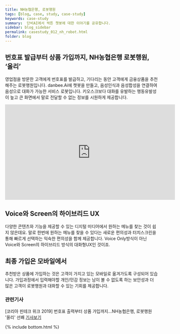 ```yaml
---
title: NH농협은행, 로봇행원
tags: [blog, case, study, case-study]
keywords: case-study
summary:  단비AI에서 싹튼 챗봇에 대한 이야기를 공유합니다.
sidebar: blog_sidebar
permalink: casestudy_012_nh_robot.html
folder: blog
---
```


## 번호표 발급부터 상품 가입까지, NH농협은행 로봇행원, ‘올리’
영업점을 방문한 고객에게 번호표를 발급하고, 기다리는 동안 고객에게 금융상품을 추천해주는 로봇행원입니다.
danbee.Ai에 챗봇을 만들고, 음성인식과 음성합성을 연결하여 음성으로 대화가 가능한 서비스 로봇입니다. 키오스크보다 대화를 유발하는 행동유발성이 높고 큰 화면에서 말로 전달할 수 없는 정보를 시원하게 제공합니다.

<div class="videowrapper">
<iframe width="560" height="315" src="https://www.youtube.com/embed/nWTHl9uVAic?autoplay=0&controls=1&autohide=1&rel=0" frameborder="0" allow="accelerometer; autoplay; encrypted-media; gyroscope; picture-in-picture" allowfullscreen></iframe>
</div>

## Voice와 Screen의 하이브리드 UX
다양한 콘텐츠와 기능을 제공할 수 있는 디지털 미디어에서 원하는 메뉴를 찾는 것이 쉽지 않은데요. 말로 한번에 원하는 메뉴를 찾을 수 있다는 새로운 편의성과 터치스크린을 통해 빠르게 선택하는 익숙한 편의성을 함께 제공합니다. Voice Only방식이 아닌 Voice와 Screen의 하이브리드 방식의 대화형UX인 것이죠.

## 최종 가입은 모바일에서
추천받은 상품에 가입하는 것은 고객이 가지고 있는 모바일로 옮겨가도록 구성되어 있습니다. 가입과정에서 입력해야할 개인/민감 정보는 남이 볼 수 없도록 하는 보안성과 더 많은 고객이 로봇행원과 대화할 수 있는 기회를 제공합니다.


### 관련기사 
[코리아 핀테크 위크 2019] 번호표 출력부터 상품 가입까지…NH농협은행, 로봇행원 '올리' 선봬 [기사보기](http://m.fntimes.com/html/view.php?ud=2019052419035744488a55064dd1_18#_enliple)



{% include bottom.html %}